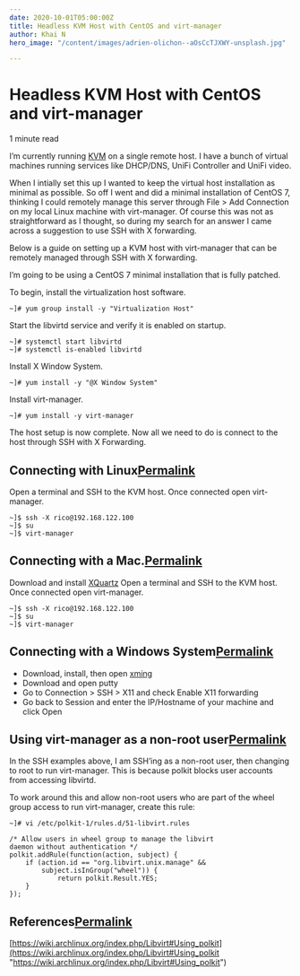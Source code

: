 ```yaml
---
date: 2020-10-01T05:00:00Z
title: Headless KVM Host with CentOS and virt-manager
author: Khai N
hero_image: "/content/images/adrien-olichon--aOsCcTJXWY-unsplash.jpg"

---
```

# Headless KVM Host with CentOS and virt-manager

1 minute read

I’m currently running [KVM](https://www.linux-kvm.org/page/Main_Page) on a single remote host. I have a bunch of virtual machines running services like DHCP/DNS, UniFi Controller and UniFi video.

When I intially set this up I wanted to keep the virtual host installation as minimal as possible. So off I went and did a minimal installation of CentOS 7, thinking I could remotely manage this server through File > Add Connection on my local Linux machine with virt-manager. Of course this was not as straightforward as I thought, so during my search for an answer I came across a suggestion to use SSH with X forwarding.

Below is a guide on setting up a KVM host with virt-manager that can be remotely managed through SSH with X forwarding.

I’m going to be using a CentOS 7 minimal installation that is fully patched.

To begin, install the virtualization host software.

    ~]# yum group install -y "Virtualization Host"

Start the libvirtd service and verify it is enabled on startup.

    ~]# systemctl start libvirtd
    ~]# systemctl is-enabled libvirtd

Install X Window System.

    ~]# yum install -y "@X Window System"

Install virt-manager.

    ~]# yum install -y virt-manager

The host setup is now complete. Now all we need to do is connect to the host through SSH with X Forwarding.

## Connecting with Linux[Permalink](https://blog.ricosharp.com/posts/2019/Headless-KVM-Host-with-CentOS-and-virt-manager#connecting-with-linux "Permalink")

Open a terminal and SSH to the KVM host. Once connected open virt-manager.

    ~]$ ssh -X rico@192.168.122.100
    ~]$ su
    ~]$ virt-manager

## Connecting with a Mac.[Permalink](https://blog.ricosharp.com/posts/2019/Headless-KVM-Host-with-CentOS-and-virt-manager#connecting-with-a-mac "Permalink")

Download and install [XQuartz](https://www.xquartz.org/) Open a terminal and SSH to the KVM host. Once connected open virt-manager.

    ~]$ ssh -X rico@192.168.122.100
    ~]$ su
    ~]$ virt-manager

## Connecting with a Windows System[Permalink](https://blog.ricosharp.com/posts/2019/Headless-KVM-Host-with-CentOS-and-virt-manager#connecting-with-a-windows-system "Permalink")

* Download, install, then open [xming](https://sourceforge.net/projects/xming/)
* Download and open putty
* Go to Connection > SSH > X11 and check Enable X11 forwarding
* Go back to Session and enter the IP/Hostname of your machine and click Open

## Using virt-manager as a non-root user[Permalink](https://blog.ricosharp.com/posts/2019/Headless-KVM-Host-with-CentOS-and-virt-manager#using-virt-manager-as-a-non-root-user "Permalink")

In the SSH examples above, I am SSH’ing as a non-root user, then changing to root to run virt-manager. This is because polkit blocks user accounts from accessing libvirtd.

To work around this and allow non-root users who are part of the wheel group access to run virt-manager, create this rule:

    ~]# vi /etc/polkit-1/rules.d/51-libvirt.rules
    
    /* Allow users in wheel group to manage the libvirt
    daemon without authentication */
    polkit.addRule(function(action, subject) {
        if (action.id == "org.libvirt.unix.manage" &&
            subject.isInGroup("wheel")) {
                return polkit.Result.YES;
        }
    });

## References[Permalink](https://blog.ricosharp.com/posts/2019/Headless-KVM-Host-with-CentOS-and-virt-manager#references "Permalink")

[https://wiki.archlinux.org/index.php/Libvirt#Using_polkit](https://wiki.archlinux.org/index.php/Libvirt#Using_polkit "https://wiki.archlinux.org/index.php/Libvirt#Using_polkit")